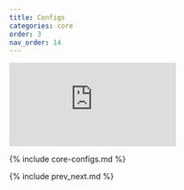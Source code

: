 ```yaml
---
title: Configs
categories: core
order: 3
nav_order: 14
---
```


<div class="video-box"><div class="video-container"><iframe src="https://www.youtube.com/embed/cAQ2YIxA3fQ" frameborder="0" allowfullscreen=""></iframe></div></div>

{% include core-configs.md %}

{% include prev_next.md %}
